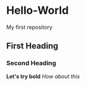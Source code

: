 # Hello-World
My first repository
## First Heading 
### Second Heading
**Let's try bold**
*How about this*
